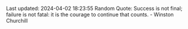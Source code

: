 Last updated: 2024-04-02 18:23:55
Random Quote: Success is not final; failure is not fatal: it is the courage to continue that counts. - Winston Churchill